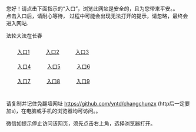 您好！请点击下面指示的“入口”，浏览此网站是安全的，且为您带来平安。。 <br/>
点击入口后，请耐心等待， 过程中可能会出现无法打开的提示，请忽略，最终会进入网站. </br>

法轮大法在长春<br/>
<div style="padding:10px"><a style="margin:20px" target="_blank" href="https://d2jz6twvbf46i9.cloudfront.net/2Qpsp?yxhvfobl" id="ccLink1" rel="nofollow">入口1</a> <a target="_blank" style="margin:20px" href="https://d16q2d7gg7ko5m.cloudfront.net/2Qpsp?iukehonu" id="ccLink2" rel="nofollow">入口2</a> <a style="margin:20px" target="_blank" href="https://dfd1a3u6w0n06.cloudfront.net/2Qpsp?oxuxvxd" id="ccLink3" rel="nofollow">入口3</a></div>

<div style="padding:10px" ><a style="margin:20px" target="_blank" href="https://d2jz6twvbf46i9.cloudfront.net/2Qpsp?yxhvfobl" id="ccLink4" rel="nofollow">入口4</a> <a style="margin:20px" href="https://d16q2d7gg7ko5m.cloudfront.net/2Qpsp?iukehonu" target="_blank" id="ccLink5" rel="nofollow">入口5</a> <a style="margin:20px" href="https://dfd1a3u6w0n06.cloudfront.net/2Qpsp?oxuxvxd" target="_blank" id="ccLink6" rel="nofollow">入口6</a></div>

<div style="padding:10px"><a style="margin:20px" target="_blank" href="https://d2jz6twvbf46i9.cloudfront.net/2Qpsp?yxhvfobl" id="ccLink7" rel="nofollow">入口7</a> <a style="margin:20px" href="https://d16q2d7gg7ko5m.cloudfront.net/2Qpsp?iukehonu" target="_blank" id="ccLink8" rel="nofollow">入口8</a> <a style="margin:20px" target="_blank" href="https://dfd1a3u6w0n06.cloudfront.net/2Qpsp?oxuxvxd" id="ccLink9" rel="nofollow">入口9</a></div>

<br/>



请复制并记住免翻墙网址 https://github.com/yntd/changchunzx (http后一定要加s)，在电脑或手机的浏览器均可访问。。<br/>

微信如提示停止访问该网页，须先点击右上角，选择浏览器打开。
